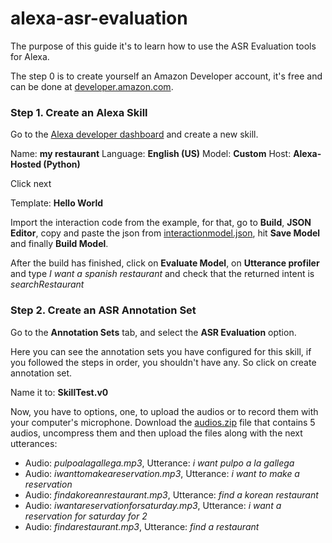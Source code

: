 # alexa-asr-evaluation

The purpose of this guide it's to learn how to use the ASR Evaluation tools for Alexa.

The step 0 is to create yourself an Amazon Developer account, it's free and can be done at [developer.amazon.com](https://developer.amazon.com/).

### Step 1. Create an Alexa Skill

Go to the [Alexa developer dashboard](https://developer.amazon.com/alexa/console/ask) and create a new skill.

Name: **my restaurant**
Language: **English (US)**
Model: **Custom**
Host: **Alexa-Hosted (Python)**

Click next

Template: **Hello World**

Import the interaction code from the example, for that, go to **Build**, **JSON Editor**, copy and paste the json from [interactionmodel.json](interactionmodel.json), hit **Save Model** and finally **Build Model**.

After the build has finished, click on **Evaluate Model**, on **Utterance profiler** and type *I want a spanish restaurant* and check that the returned intent is *searchRestaurant*

### Step 2. Create an ASR Annotation Set

Go to the **Annotation Sets** tab, and select the **ASR Evaluation** option.

Here you can see the annotation sets you have configured for this skill, if you followed the steps in order, you shouldn't have any. So click on create annotation set.

Name it to: **SkillTest.v0**

Now, you have to options, one, to upload the audios or to record them with your computer's microphone. Download the [audios.zip](audios.zip) file that contains 5 audios, uncompress them and then upload the files along with the next utterances:

+ Audio: *pulpoalagallega.mp3*, Utterance: *i want pulpo a la gallega*
+ Audio: *iwanttomakeareservation.mp3*, Utterance: *i want to make a reservation*
+ Audio: *findakoreanrestaurant.mp3*, Utterance: *find a korean restaurant*
+ Audio: *iwantareservationforsaturday.mp3*, Utterance: *i want a reservation for saturday for 2*
+ Audio: *findarestaurant.mp3*, Utterance: *find a restaurant*




